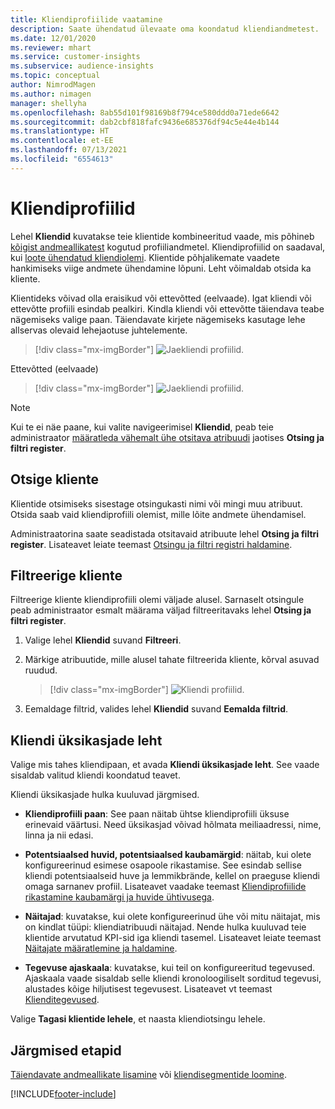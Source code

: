 ```yaml
---
title: Kliendiprofiilide vaatamine
description: Saate ühendatud ülevaate oma koondatud kliendiandmetest.
ms.date: 12/01/2020
ms.reviewer: mhart
ms.service: customer-insights
ms.subservice: audience-insights
ms.topic: conceptual
author: NimrodMagen
ms.author: nimagen
manager: shellyha
ms.openlocfilehash: 8ab55d101f98169b8f794ce580ddd0a71ede6642
ms.sourcegitcommit: dab2cbf818fafc9436e685376df94c5e44e4b144
ms.translationtype: HT
ms.contentlocale: et-EE
ms.lasthandoff: 07/13/2021
ms.locfileid: "6554613"
---
```

# <a name="customer-profiles"></a>Kliendiprofiilid

Lehel **Kliendid** kuvatakse teie klientide kombineeritud vaade, mis põhineb [kõigist andmeallikatest](data-sources.md) kogutud profiiliandmetel. Kliendiprofiilid on saadaval, kui [loote ühendatud kliendiolemi](data-unification.md). Klientide põhjalikemate vaadete hankimiseks viige andmete ühendamine lõpuni. Leht võimaldab otsida ka kliente.

Klientideks võivad olla eraisikud või ettevõtted (eelvaade). Igat kliendi või ettevõtte profiili esindab pealkiri. Kindla kliendi või ettevõtte täiendava teabe nägemiseks valige paan. Täiendavate kirjete nägemiseks kasutage lehe allservas olevaid lehejaotuse juhtelemente.

> [!div class="mx-imgBorder"] 
> ![Jaekliendi profiilid.](media/profiles-customers.png "Jaekliendi profiilid")

Ettevõtted (eelvaade)
> [!div class="mx-imgBorder"] 
> ![Jaekliendi profiilid.](media/profile-customers-b2b.png "B2B kliendi profiilid")

> [!NOTE]
> Kui te ei näe paane, kui valite navigeerimisel **Kliendid**, peab teie administraator [määratleda vähemalt ühe otsitava atribuudi](search-filter-index.md) jaotises **Otsing ja filtri register**.

## <a name="search-for-customers"></a>Otsige kliente

Klientide otsimiseks sisestage otsingukasti nimi või mingi muu atribuut. Otsida saab vaid kliendiprofiili olemist, mille lõite andmete ühendamisel.

Administraatorina saate seadistada otsitavaid atribuute lehel **Otsing ja filtri register**. Lisateavet leiate teemast [Otsingu ja filtri registri haldamine](search-filter-index.md).

## <a name="filter-customers"></a>Filtreerige kliente

Filtreerige kliente kliendiprofiili olemi väljade alusel. Sarnaselt otsingule peab administraator esmalt määrama väljad filtreeritavaks lehel **Otsing ja filtri register**.

1. Valige lehel **Kliendid** suvand **Filtreeri**.

2. Märkige atribuutide, mille alusel tahate filtreerida kliente, kõrval asuvad ruudud.

   > [!div class="mx-imgBorder"] 
   > ![Kliendi profiilid.](media/profiles-customers3.png "Kliendi profiilid")

3. Eemaldage filtrid, valides lehel **Kliendid** suvand **Eemalda filtrid**.

##  <a name="customer-details-page"></a>Kliendi üksikasjade leht

Valige mis tahes kliendipaan, et avada **Kliendi üksikasjade leht**. See vaade sisaldab valitud kliendi koondatud teavet.

Kliendi üksikasjade hulka kuuluvad järgmised.

-   **Kliendiprofiili paan**: See paan näitab ühtse kliendiprofiili üksuse erinevaid väärtusi. Need üksikasjad võivad hõlmata meiliaadressi, nime, linna ja nii edasi. 

-   **Potentsiaalsed huvid, potentsiaalsed kaubamärgid**: näitab, kui olete konfigureerinud esimese osapoole rikastamise. See esindab sellise kliendi potentsiaalseid huve ja lemmikbrände, kellel on praeguse kliendi omaga sarnanev profiil. Lisateavet vaadake teemast [Kliendiprofiilide rikastamine kaubamärgi ja huvide ühtivusega](enrichment-microsoft.md).

-   **Näitajad**: kuvatakse, kui olete konfigureerinud ühe või mitu näitajat, mis on kindlat tüüpi: kliendiatribuudi näitajad. Nende hulka kuuluvad teie klientide arvutatud KPI-sid iga kliendi tasemel. Lisateavet leiate teemast [Näitajate määratlemine ja haldamine](measures.md).

-   **Tegevuse ajaskaala**: kuvatakse, kui teil on konfigureeritud tegevused. Ajaskaala vaade sisaldab selle kliendi kronoloogiliselt sorditud tegevusi, alustades kõige hiljutisest tegevusest. Lisateavet vt teemast [Klienditegevused](activities.md).

Valige **Tagasi klientide lehele**, et naasta kliendiotsingu lehele.

## <a name="next-steps"></a>Järgmised etapid

[Täiendavate andmeallikate lisamine](data-sources.md) või [kliendisegmentide loomine](segments.md).


[!INCLUDE[footer-include](../includes/footer-banner.md)]
